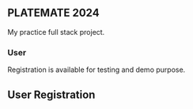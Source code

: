## PLATEMATE 2024

My practice full stack project.

### User

Registration is available for testing and demo purpose.

## User Registration

